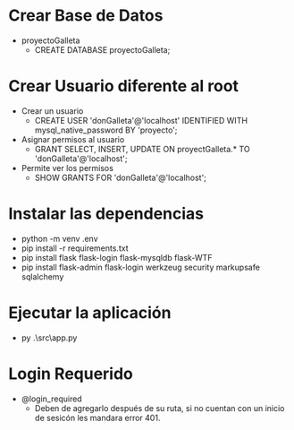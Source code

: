 # Crear Base de Datos 
- proyectoGalleta
    - CREATE DATABASE proyectoGalleta;
# Crear Usuario diferente al root
- Crear un usuario
    - CREATE USER 'donGalleta'@'localhost' IDENTIFIED WITH mysql_native_password BY 'proyecto';
- Asignar permisos al usuario
    - GRANT SELECT, INSERT, UPDATE ON proyectGalleta.* TO 'donGalleta'@'localhost';
- Permite ver los permisos
    - SHOW GRANTS FOR 'donGalleta'@'localhost';
# Instalar las dependencias
- python -m venv .env
- pip install -r requirements.txt
- pip install flask flask-login flask-mysqldb flask-WTF
- pip install flask-admin flask-login werkzeug security markupsafe sqlalchemy

# Ejecutar la aplicación
- py .\src\app.py

# Login Requerido
- @login_required
  - Deben de agregarlo después de su ruta, si no cuentan con un inicio de sesicón les mandara error 401.

  